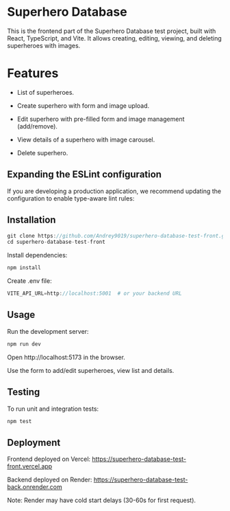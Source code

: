 # Superhero Database

This is the frontend part of the Superhero Database test project, built with React, TypeScript, and Vite. It allows creating, editing, viewing, and deleting superheroes with images.

# Features

- List of superheroes.

- Create superhero with form and image upload.

- Edit superhero with pre-filled form and image management (add/remove).

- View details of a superhero with image carousel.

- Delete superhero.

## Expanding the ESLint configuration

If you are developing a production application, we recommend updating the configuration to enable type-aware lint rules:

## Installation

```js
git clone https://github.com/Andrey9019/superhero-database-test-front.git
cd superhero-database-test-front
```

Install dependencies:

```js
npm install
```

Create .env file:

```js
VITE_API_URL=http://localhost:5001  # or your backend URL
```

## Usage

Run the development server:

```js
npm run dev
```

Open http://localhost:5173 in the browser.

Use the form to add/edit superheroes, view list and details.

## Testing

To run unit and integration tests:

```js
npm test
```

## Deployment

Frontend deployed on Vercel: https://superhero-database-test-front.vercel.app

Backend deployed on Render: https://superhero-database-test-back.onrender.com

Note: Render may have cold start delays (30-60s for first request).
